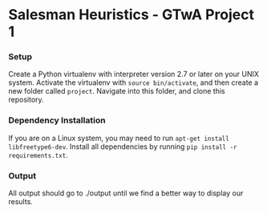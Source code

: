 # Salesman Heuristics - GTwA Project 1

### Setup

Create a Python virtualenv with interpreter version 2.7 or later on your UNIX system. Activate the virtualenv with `source bin/activate`, and then create a new folder called `project`. Navigate into this folder, and clone this repository.

### Dependency Installation

If you are on a Linux system, you may need to run `apt-get install libfreetype6-dev`. Install all dependencies by running `pip install -r requirements.txt`.  

### Output

All output should go to ./output until we find a better way to display our results.
